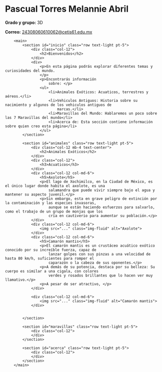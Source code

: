 # Pascual Torres Melannie Abril
**Grado y grupo:** 3D

**Correo:** 24308060610062@cetis61.edu.mx

        <main>
            <section id="inicio" class="row text-light pt-5">
                <div class="col-12">
                    <h2>Bienvenidos</h2>
                </div>
                <div>
                    <p>En esta página podrás explorar diferentes temas y curiosidades del mundo.
                    </p>
                    <p>Encontrarás información
                        sobre: </p>
                    <ul>
                        <li>Animales Exóticos: Acuaticos, terrestres y aéreos.</li>
                        <li>Vehiculos Antiguos: Historia sobre su nacimiento y algunos de los vehiculos antiguos de
                            marcas.</li>
                        <li>Maravillas del Mundo: Hablaremos un poco sobre las 7 Maravillas del mundo</li>
                        <li>Acerca de: Esta sección contiene información sobre quien creo esta página</li>
                    </ul>
            </section>

            <section id="animales" class="row text-light pt-5">
                <div class="col-12 mb-4 text-center">
                    <h2>Animales Exóticos</h2>
                </div>
                <div class="col-12">
                    <h3>Acuaticos</h3>
                </div>
                <div class="col-12 col-md-6">
                    <h5>Axolote</h5>
                    <p>El lago de Xochimilco, en la Ciudad de México, es el único lugar donde habita el axolote, es una
                        salamandra que puede vivir siempre bajo el agua y mantener su aspecto juvenil.</p>
                    <p>Sin embargo, esta en grave peligro de extinción por la contaminación y las especies invasoras,
                        aunque se están haciendo esfuerzos para salvarlo, como el trabajo de un grupo de monjas que los
                        cría en cautiverio para aumentar su población.</p>
                </div>
                <div class="col-12 col-md-6">
                    <img src="..." class="img-fluid" alt="Axolote">
                </div>
                <div class="col-12 col-md-6">
                    <h5>Camarón mantis</h5>
                    <p>El camarón mantis es un crustáceo acuático exótico conocido por su increíble fuerza, capaz de
                        lanzar golpes con sus pinzas a una velocidad de hasta 80 km/h, suficientes para romper el
                        caparazón o la cabeza de sus oponentes.</p>
                    <p>A demás de su potencia, destaca por su belleza: Su cuerpo es similar a una cigala, con colores
                        verdes y rosados brillantes que lo hacen ver muy llamativo.</p>
                    <p>A pesar de ser atractivo, </p>
                </div>

                <div class="col-12 col-md-6">
                    <img src="..." class="img-fluid" alt="Camarón mantis">
                </div>


            </section>

            <section id="maravillas" class="row text-light pt-5">
                <div class="col-12">
                </div>
            </section>

            <section id="acerca" class="row text-light pt-5">
                <div class="col-12">
                </div>
            </section>
        </main>